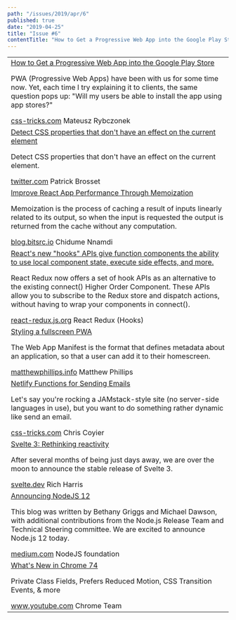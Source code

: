 ```yaml
---
path: "/issues/2019/apr/6"
published: true
date: "2019-04-25"
title: "Issue #6"
contentTitle: "How to Get a Progressive Web App into the Google Play Store, Improve React App Performance Through Memoization ... "
---
```

<center>
	<table align="center" border="0" cellspacing="0" width="100%" height="100%" cellpadding="0">
    <tbody>
				<tr>
					<td>
            <div class="issue__content">
              <a href="https://css-tricks.com/how-to-get-a-progressive-web-app-into-the-google-play-store/" target="_blank" rel="noopener noreferrer">
                <span class="issue__content-title">How to Get a Progressive Web App into the Google Play Store</span>
              </a>
							<p class="issue__content-desc">PWA (Progressive Web Apps) have been with us for some time now. Yet, each time I try explaining it to clients, the same question pops up: "Will my users be able to install the app using app stores?"</p>
							<div class="issue__content-info"><a href="https://css-tricks.com/how-to-get-a-progressive-web-app-into-the-google-play-store/" target="_blank" rel="noopener noreferrer">css-tricks.com</a> <span>Mateusz Rybczonek</span></div>
						</div>
					</td>
				</tr>
				<tr>
					<td>
            <div class="issue__content">
              <a href="https://twitter.com/patrickbrosset/status/1118889616952766466" target="_blank" rel="noopener noreferrer">
                <span class="issue__content-title">Detect CSS properties that don't have an effect on the current element</span>
              </a>
							<p class="issue__content-desc">Detect CSS properties that don't have an effect on the current element.</p>
							<div class="issue__content-info"><a href="https://twitter.com/patrickbrosset/status/1118889616952766466" target="_blank" rel="noopener noreferrer">twitter.com</a> <span>Patrick Brosset</span></div>
						</div>
					</td>
				</tr>
				<tr>
					<td>
            <div class="issue__content">
              <a href="https://blog.bitsrc.io/improve-react-app-performance-through-memoization-cd651f561f66" target="_blank" rel="noopener noreferrer">
                <span class="issue__content-title">Improve React App Performance Through Memoization</span>
              </a>
							<p class="issue__content-desc">Memoization is the process of caching a result of inputs linearly related to its output, so when the input is requested the output is returned from the cache without any computation.</p>
							<div class="issue__content-info"><a href="https://blog.bitsrc.io/improve-react-app-performance-through-memoization-cd651f561f66" target="_blank" rel="noopener noreferrer">blog.bitsrc.io</a> <span>Chidume Nnamdi</span></div>
						</div>
					</td>
				</tr>
				<tr>
					<td>
            <div class="issue__content">
              <a href="https://react-redux.js.org/next/api/hooks" target="_blank" rel="noopener noreferrer">
                <span class="issue__content-title">React's new "hooks" APIs give function components the ability to use local component state, execute side effects, and more.</span>
              </a>
							<p class="issue__content-desc">React Redux now offers a set of hook APIs as an alternative to the existing connect() Higher Order Component. These APIs allow you to subscribe to the Redux store and dispatch actions, without having to wrap your components in connect().</p>
							<div class="issue__content-info"><a href="https://react-redux.js.org/next/api/hooks" target="_blank" rel="noopener noreferrer">react-redux.js.org</a> <span>React Redux (Hooks)</span></div>
						</div>
					</td>
				</tr>
				<tr>
					<td>
            <div class="issue__content">
              <a href="https://matthewphillips.info/programming/fullscreen-pwa.html" target="_blank" rel="noopener noreferrer">
                <span class="issue__content-title">Styling a fullscreen PWA</span>
              </a>
							<p class="issue__content-desc">The Web App Manifest is the format that defines metadata about an application, so that a user can add it to their homescreen.</p>
							<div class="issue__content-info"><a href="https://matthewphillips.info/programming/fullscreen-pwa.html" target="_blank" rel="noopener noreferrer">matthewphillips.info</a> <span>Matthew Phillips</span></div>
						</div>
					</td>
				</tr>
				<tr>
					<td>
            <div class="issue__content">
              <a href="https://css-tricks.com/netlify-functions-for-sending-emails/" target="_blank" rel="noopener noreferrer">
                <span class="issue__content-title">Netlify Functions for Sending Emails</span>
              </a>
							<p class="issue__content-desc">Let's say you're rocking a JAMstack-style site (no server-side languages in use), but you want to do something rather dynamic like send an email.</p>
							<div class="issue__content-info"><a href="https://css-tricks.com/netlify-functions-for-sending-emails/" target="_blank" rel="noopener noreferrer">css-tricks.com</a> <span>Chris Coyier</span></div>
						</div>
					</td>
				</tr>
				<tr>
					<td>
            <div class="issue__content">
              <a href="https://svelte.dev/blog/svelte-3-rethinking-reactivity" target="_blank" rel="noopener noreferrer">
                <span class="issue__content-title">Svelte 3: Rethinking reactivity</span>
              </a>
							<p class="issue__content-desc">After several months of being just days away, we are over the moon to announce the stable release of Svelte 3.</p>
							<div class="issue__content-info"><a href="https://svelte.dev/blog/svelte-3-rethinking-reactivity" target="_blank" rel="noopener noreferrer">svelte.dev</a> <span>Rich Harris</span></div>
						</div>
					</td>
				</tr>
				<tr>
					<td>
            <div class="issue__content">
              <a href="https://medium.com/@nodejs/introducing-node-js-12-76c41a1b3f3f" target="_blank" rel="noopener noreferrer">
                <span class="issue__content-title">Announcing NodeJS 12</span>
              </a>
							<p class="issue__content-desc">This blog was written by Bethany Griggs and Michael Dawson, with additional contributions from the Node.js Release Team and Technical Steering committee. We are excited to announce Node.js 12 today.</p>
							<div class="issue__content-info"><a href="https://medium.com/@nodejs/introducing-node-js-12-76c41a1b3f3f" target="_blank" rel="noopener noreferrer">medium.com</a> <span>NodeJS foundation</span></div>
						</div>
					</td>
				</tr>
				<tr>
					<td>
            <div class="issue__content">
              <a href="https://www.youtube.com/watch?v=zBlItTR8BsY&feature=youtu.be" target="_blank" rel="noopener noreferrer">
                <span class="issue__content-title">What's New in Chrome 74</span>
              </a>
							<p class="issue__content-desc">Private Class Fields, Prefers Reduced Motion, CSS Transition Events, & more</p>
							<div class="issue__content-info"><a href="https://www.youtube.com/watch?v=zBlItTR8BsY&feature=youtu.be" target="_blank" rel="noopener noreferrer">www.youtube.com</a> <span>Chrome Team</span></div>
						</div>
					</td>
				</tr></tbody>
  </table>
</center>
